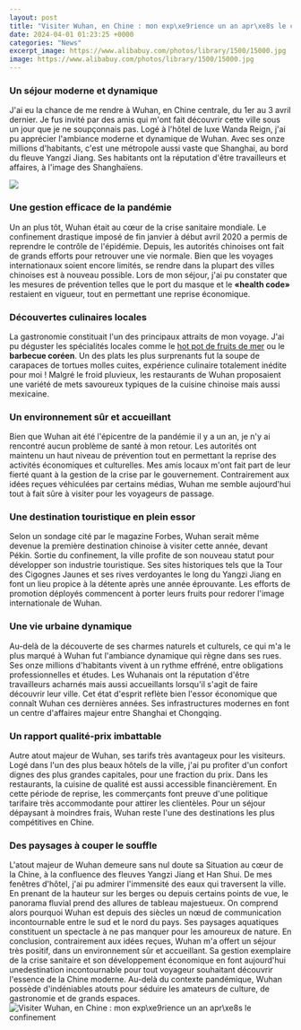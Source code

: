 ```yaml
---
layout: post
title: "Visiter Wuhan, en Chine : mon exp\xe9rience un an apr\xe8s le confinement"
date: 2024-04-01 01:23:25 +0000
categories: "News"
excerpt_image: https://www.alibabuy.com/photos/library/1500/15000.jpg
image: https://www.alibabuy.com/photos/library/1500/15000.jpg
---
```


### Un séjour moderne et dynamique
J'ai eu la chance de me rendre à Wuhan, en Chine centrale, du 1er au 3 avril dernier. Je fus invité par des amis qui m'ont fait découvrir cette ville sous un jour que je ne soupçonnais pas. Logé à l'hôtel de luxe Wanda Reign, j'ai pu apprécier l'ambiance moderne et dynamique de Wuhan. Avec ses onze millions d'habitants, c'est une métropole aussi vaste que Shanghai, au bord du fleuve Yangzi Jiang. Ses habitants ont la réputation d'être travailleurs et affaires, à l'image des Shanghaïens. 

![](https://static.actu.fr/uploads/2020/04/e108d5e3827c5c04bc22ddc3e4501dd0.jpg)
### Une gestion efficace de la pandémie
Un an plus tôt, Wuhan était au cœur de la crise sanitaire mondiale. Le confinement drastique imposé de fin janvier à début avril 2020 a permis de reprendre le contrôle de l'épidémie. Depuis, les autorités chinoises ont fait de grands efforts pour retrouver une vie normale. Bien que les voyages internationaux soient encore limités, se rendre dans la plupart des villes chinoises est à nouveau possible. Lors de mon séjour, j'ai pu constater que les mesures de prévention telles que le port du masque et le **«health code»** restaient en vigueur, tout en permettant une reprise économique.
### Découvertes culinaires locales
La gastronomie constituait l'un des principaux attraits de mon voyage. J'ai pu déguster les spécialités locales comme le [hot pot de fruits de mer](https://ustoday.github.io/2024-01-08-comment-fut-gouvern-xe9e-l-italie-par-l-espagne-pendant-la-renaissance/) ou le **barbecue coréen**. Un des plats les plus surprenants fut la soupe de carapaces de tortues molles cuites, expérience culinaire totalement inédite pour moi ! Malgré le froid pluvieux, les restaurants de Wuhan proposaient une variété de mets savoureux typiques de la cuisine chinoise mais aussi mexicaine. 
### Un environnement sûr et accueillant 
Bien que Wuhan ait été l'épicentre de la pandémie il y a un an, je n'y ai rencontré aucun problème de santé à mon retour. Les autorités ont maintenu un haut niveau de prévention tout en permettant la reprise des activités économiques et culturelles. Mes amis locaux m'ont fait part de leur fierté quant à la gestion de la crise par le gouvernement. Contrairement aux idées reçues véhiculées par certains médias, Wuhan me semble aujourd'hui tout à fait sûre à visiter pour les voyageurs de passage.
### Une destination touristique en plein essor
Selon un sondage cité par le magazine Forbes, Wuhan serait même devenue la première destination chinoise à visiter cette année, devant Pékin. Sortie du confinement, la ville profite de son nouveau statut pour développer son industrie touristique. Ses sites historiques tels que la Tour des Cigognes Jaunes et ses rives verdoyantes le long du Yangzi Jiang en font un lieu propice à la détente après une année éprouvante. Les efforts de promotion déployés commencent à porter leurs fruits pour redorer l'image internationale de Wuhan.
### Une vie urbaine dynamique
Au-delà de la découverte de ses charmes naturels et culturels, ce qui m'a le plus marqué à Wuhan fut l'ambiance dynamique qui règne dans ses rues. Ses onze millions d'habitants vivent à un rythme effréné, entre obligations professionnelles et études. Les Wuhanais ont la réputation d'être travailleurs acharnés mais aussi accueillants lorsqu'il s'agit de faire découvrir leur ville. Cet état d'esprit reflète bien l'essor économique que connaît Wuhan ces dernières années. Ses infrastructures modernes en font un centre d'affaires majeur entre Shanghai et Chongqing.
### Un rapport qualité-prix imbattable 
Autre atout majeur de Wuhan, ses tarifs très avantageux pour les visiteurs. Logé dans l'un des plus beaux hôtels de la ville, j'ai pu profiter d'un confort dignes des plus grandes capitales, pour une fraction du prix. Dans les restaurants, la cuisine de qualité est aussi accessible financièrement. En cette période de reprise, les commerçants font preuve d'une politique tarifaire très accommodante pour attirer les clientèles. Pour un séjour dépaysant à moindres frais, Wuhan reste l'une des destinations les plus compétitives en Chine.
### Des paysages à couper le souffle
L'atout majeur de Wuhan demeure sans nul doute sa Situation au cœur de la Chine, à la confluence des fleuves Yangzi Jiang et Han Shui. De mes fenêtres d'hôtel, j'ai pu admirer l'immensité des eaux qui traversent la ville. En prenant de la hauteur sur les berges ou depuis certains points de vue, le panorama fluvial prend des allures de tableau majestueux. On comprend alors pourquoi Wuhan est depuis des siècles un nœud de communication incontournable entre le sud et le nord du pays. Ses paysages aquatiques constituent un spectacle à ne pas manquer pour les amoureux de nature.
En conclusion, contrairement aux idées reçues, Wuhan m'a offert un séjour très positif, dans un environnement sûr et accueillant. Sa gestion exemplaire de la crise sanitaire et son développement économique en font aujourd'hui unedestination incontournable pour tout voyageur souhaitant découvrir l'essence de la Chine moderne. Au-delà du contexte pandémique, Wuhan possède d'indéniables atouts pour séduire les amateurs de culture, de gastronomie et de grands espaces.
![Visiter Wuhan, en Chine : mon exp\xe9rience un an apr\xe8s le confinement](https://www.alibabuy.com/photos/library/1500/15000.jpg)